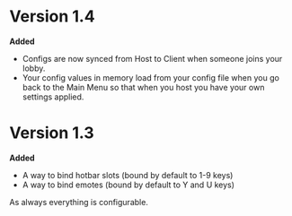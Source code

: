 # Version 1.4
**Added**
 - Configs are now synced from Host to Client when someone joins your lobby.
 - Your config values in memory load from your config file when you go back to the Main Menu so that when you host you have your own settings applied.

# Version 1.3
**Added**
 - A way to bind hotbar slots (bound by default to 1-9 keys)
 - A way to bind emotes (bound by default to Y and U keys)

As always everything is configurable.